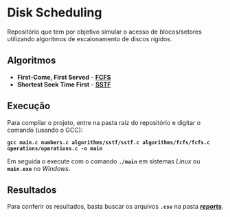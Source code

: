 # Disk Scheduling
Repositório que tem por objetivo simular o acesso de blocos/setores utilizando algoritmos de escalonamento de discos rígidos.

## Algoritmos
+ **First-Come, First Served** - [**FCFS**](/algorithms/fcfs/fcfs.c)
+ **Shortest Seek Time First** - [**SSTF**](/algorithms/sstf/sstf.c)

## Execução
Para compilar o projeto, entre na pasta raíz do repositório e digitar o comando (usando o GCC):

**`gcc main.c numbers.c algorithms/sstf/sstf.c algorithms/fcfs/fcfs.c operations/operations.c -o main`**

Em seguida o execute com o comando **`./main`** em sistemas *Linux* ou **`main.exe`** no *Windows*.

## Resultados
Para conferir os resultados, basta buscar os arquivos **`.csv`** na pasta [**_reports_**](/reports/).
